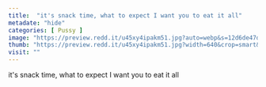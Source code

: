 ```yaml
---
title:  "it's snack time, what to expect I want you to eat it all"
metadate: "hide"
categories: [ Pussy ]
image: "https://preview.redd.it/u45xy4ipakm51.jpg?auto=webp&s=12d6de47d0bc9413b8a3fd02903cdf8e974021ff"
thumb: "https://preview.redd.it/u45xy4ipakm51.jpg?width=640&crop=smart&auto=webp&s=0f3cbe1698436fcb8150cc315a089b92472efabf"
visit: ""
---
```

it's snack time, what to expect I want you to eat it all
